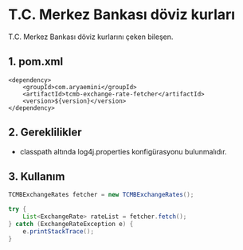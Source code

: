 # T.C. Merkez Bankası döviz kurları

T.C. Merkez Bankası döviz kurlarını çeken bileşen.

## 1. pom.xml

    <dependency>
        <groupId>com.aryaemini</groupId>
        <artifactId>tcmb-exchange-rate-fetcher</artifactId>
        <version>${version}</version>
    </dependency>


## 2. Gereklilikler
* classpath altında log4j.properties konfigürasyonu bulunmalıdır.

## 3. Kullanım
```java
TCMBExchangeRates fetcher = new TCMBExchangeRates();

try {
    List<ExchangeRate> rateList = fetcher.fetch();
} catch (ExchangeRateException e) {
    e.printStackTrace();
}
```
